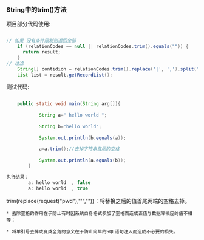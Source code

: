 ### String中的trim()方法

项目部分代码使用:

```java

// 如果 没有条件限制则返回全部
    if (relationCodes == null || relationCodes.trim().equals("")) {
      return result;
    }
// 过滤
    String[] contidion = relationCodes.trim().replace('|', ',').split(",");
    List list = result.getRecordList();

```

测试代码:

```java

    public static void main(String arg[]){  
      
            String a=" hello world ";  
      
            String b="hello world";  
      
            System.out.println(b.equals(a));  
      
            a=a.trim();//去掉字符串首尾的空格  
      
            System.out.println(a.equals(b));  
        }  

执行结果：
        a: hello world  , false
        a: hello world  , true 

```

trim(replace(request("pwd"),"'",""))：将替换之后的值首尾两端的空格去掉。

    * 去除空格的作用在于防止有时因系统自身格式多加了空格而造成该值与数据库相应的值不相等；
    
    * 将单引号去掉或变成全角的意义在于防止简单的SQL语句注入而造成不必要的损失。
